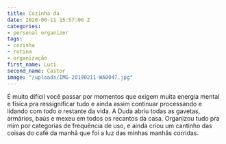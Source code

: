 ```yaml
---
title: Cozinha da
date: 2020-06-11 15:57:00 Z
categories:
- personal organizer
tags:
- cozinha
- rotina
- organização
first_name: Lucí
second_name: Castor
image: "/uploads/IMG-20190211-WA0047.jpg"
---
```


É muito difícil você passar por momentos que exigem muita energia mental e física pra ressignificar tudo e ainda assim continuar processando e lidando com todo o restante da vida.
A Duda abriu todas as gavetas, armários, baús e mexeu em todos os recantos da casa. Organizou tudo pra mim por categorias de frequência de uso, e ainda criou um cantinho das coisas do café da manhã que foi a luz das minhas manhãs corridas.